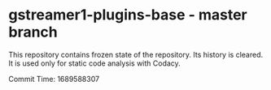 # gstreamer1-plugins-base - master branch

This repository contains frozen state of the repository.
Its history is cleared. It is used only for static code
analysis with Codacy.

Commit Time: 1689588307
